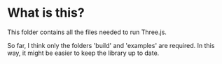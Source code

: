 # What is this?

This folder contains all the files needed to run Three.js.

So far, I think only the folders 'build' and 'examples' are required. In this way, it might be easier to keep the library up to date.